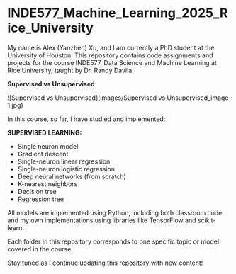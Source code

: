 # INDE577_Machine_Learning_2025_Rice_University

My name is Alex (Yanzhen) Xu, and I am currently a PhD student at the University of Houston. This repository contains code assignments and projects for the course INDE577, Data Science and Machine Learning at Rice University, taught by Dr. Randy Davila. 

**Supervised vs Unsupervised**

![Supervised vs Unsupervised](images/Supervised vs Unsupervised_image 1.jpg)


In this course, so far, I have studied and implemented:

**SUPERVISED LEARNING:**
- Single neuron model
- Gradient descent
- Single-neuron linear regression
- Single-neuron logistic regression
- Deep neural networks (from scratch)
- K-nearest neighbors
- Decision tree
- Regression tree

All models are implemented using Python, including both classroom code and my own implementations using libraries like TensorFlow and scikit-learn.

Each folder in this repository corresponds to one specific topic or model covered in the course.

Stay tuned as I continue updating this repository with new content!
